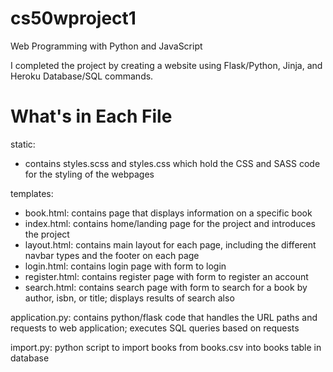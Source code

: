 # cs50wproject1

Web Programming with Python and JavaScript

I completed the project by creating a website using Flask/Python, Jinja, and Heroku Database/SQL commands.

# What's in Each File

static:
- contains styles.scss and styles.css which hold the CSS and SASS code for the styling of the webpages

templates:
- book.html: contains page that displays information on a specific book
- index.html: contains home/landing page for the project and introduces the project
- layout.html: contains main layout for each page, including the different navbar types and the footer on each page
- login.html: contains login page with form to login
- register.html: contains register page with form to register an account
- search.html: contains search page with form to search for a book by author, isbn, or title; displays results of search also

application.py: contains python/flask code that handles the URL paths and requests to web application; executes SQL queries based on requests

import.py: python script to import books from books.csv into books table in database
